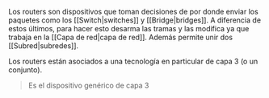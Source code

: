 Los routers son dispositivos que toman decisiones de por donde enviar los paquetes como los [[Switch|switches]] y [[Bridge|bridges]]. A diferencia de estos últimos, para hacer esto desarma las tramas y las modifica ya que trabaja en la [[Capa de red|capa de red]]. Además permite unir dos [[Subred|subredes]].

Los routers están asociados a una tecnología en particular de capa 3 (o un conjunto).

> Es el dispositivo genérico de capa 3